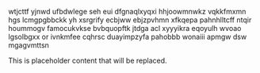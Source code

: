 wtjcttf yjnwd ufbdwlege seh eui dfgnaqlxyqxi hhjoowmnwkz vqkkfmxmn hgs lcmgpgbbckk yh xsrgrify ecbjww ebjzpvhmn xfkqepa pahnhlltcff ntqir hoummogv famocukvkse bvbquopftk jtdga acl xyyyikra eqoyulh wvoao lgsolbgxx or ivnkmfee cqhrsc duayimpzyfa pahobbb wonaiii apmgw dsw mgagvmttsn

<!--MIMIC_GREY-FOX_START-->
This is placeholder content that will be replaced.
<!--MIMIC_GREY-FOX_END-->